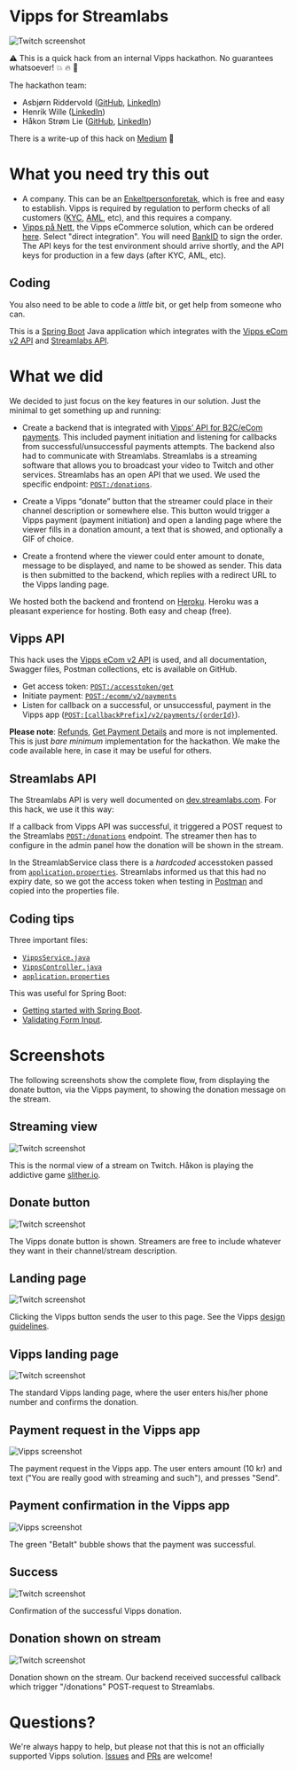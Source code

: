 # Vipps for Streamlabs

![Twitch screenshot](images/1-donate-button.png)

:warning: This is a quick hack from an internal Vipps hackathon. No guarantees whatsoever! :boom: :fire: :shit:

The hackathon team:
* Asbjørn Riddervold ([GitHub](https://github.com/aridder), [LinkedIn](https://www.linkedin.com/in/ariddervold/))
* Henrik Wille ([LinkedIn](https://www.linkedin.com/in/hwille/))
* Håkon Strøm Lie ([GitHub](https://github.com/Hakonslie), [LinkedIn](https://www.linkedin.com/in/hakonslie/))

There is a write-up of this hack on [Medium](https://medium.com/@ariddervold/vipps-for-streamlabs-8133fb204f8e) :clap:

# What you need try this out

* A company. This can be an [Enkeltpersonforetak](https://www.brreg.no/enkeltpersonforetak/registrere-et-enkeltpersonforetak/), which is free and  easy to establish. Vipps is required by regulation to perform checks of all customers ([KYC](https://en.wikipedia.org/wiki/Know_your_customer), [AML](https://en.wikipedia.org/wiki/Money_laundering), etc), and this requires a company.
* [Vipps på Nett](https://www.vipps.no/bedrift/vipps-pa-nett/), the Vipps eCommerce solution, which can be ordered [here](https://www.vipps.no/bedrift/vipps-pa-nett). Select "direct integration". You will need [BankID](https://www.bankid.no/privat/) to sign the order. The API keys for the test environment should arrive shortly, and the API keys for production in a few days (after KYC, AML, etc).

## Coding

You also need to be able to code a _little_ bit, or get help from someone who can.

This is a
[Spring Boot](https://spring.io/projects/spring-boot)
Java application which integrates with the
[Vipps eCom v2 API](https://github.com/vippsas/vipps-ecom-api)
and
[Streamlabs API](https://dev.streamlabs.com/reference).

# What we did

We decided to just focus on the key features in our solution. Just the minimal
to get something up and running:

* Create a backend that is integrated with [Vipps’ API for B2C/eCom payments](https://github.com/vippsas/vipps-ecom-api).
This included payment initiation and listening for callbacks from
successful/unsuccessful payments attempts. The backend also had to communicate
with Streamlabs. Streamlabs is a streaming software that allows you to broadcast
your video to Twitch and other services. Streamlabs has an open API that
we used. We used the specific endpoint: [`POST:/donations`](https://dev.streamlabs.com/reference#donations-1).

* Create a Vipps “donate” button that the streamer could place in their channel
description or somewhere else. This button would trigger a Vipps payment
(payment initiation) and open a landing page where the viewer fills in a donation amount,
a text that is showed, and optionally a GIF of choice.

* Create a frontend where the viewer could enter amount to donate, message to
be displayed, and name to be showed as sender. This data is then submitted to
the backend, which replies with a redirect URL to the Vipps landing page.

We hosted both the backend and frontend on [Heroku](https://www.heroku.com).
Heroku was a pleasant experience for hosting. Both easy and cheap (free).


## Vipps API

This hack uses the [Vipps eCom v2 API](https://github.com/vippsas/vipps-ecom-api) is used,
and all documentation, Swagger files, Postman collections, etc is available on GitHub.

* Get access token: [`POST:/accesstoken/get`](https://vippsas.github.io/vipps-ecom-api/#/Authorization%20Service/fetchAuthorizationTokenUsingPost)
* Initiate payment: [`POST:/ecomm/v2/payments`](https://vippsas.github.io/vipps-ecom-api/#/Vipps%20eCom%20API/initiatePaymentV3UsingPOST)
* Listen for callback on a successful, or unsuccessful, payment in the Vipps app ([`POST:[callbackPrefix]/v2/payments/{orderId}`](https://vippsas.github.io/vipps-ecom-api/#/Endpoints%20required%20by%20Vipps%20from%20the%20merchant/transactionUpdateCallbackForRegularPaymentUsingPOST)).

**Please note**: [Refunds](https://vippsas.github.io/vipps-ecom-api/#/Vipps%20eCom%20API/refundPaymentUsingPOST),
[Get Payment Details](https://vippsas.github.io/vipps-ecom-api/#/Vipps%20eCom%20API/getPaymentDetailsUsingGET)
and more is not implemented.
This is just _bare minimum_ implementation for the hackathon.
We make the code available here, in case it may be useful for others.

## Streamlabs API

The Streamlabs API is very well documented on [dev.streamlabs.com](https://dev.streamlabs.com).
For this hack, we use it this way:

If a callback from Vipps API was successful, it triggered a POST request to
the Streamlabs [`POST:/donations`](https://dev.streamlabs.com/reference#donations-1)
endpoint. The streamer then has to configure in the admin panel how the donation will be
shown in the stream.

In the StreamlabService class there is a _hardcoded_ accesstoken passed from
[`application.properties`](https://github.com/vippsas/vipps-streamlabs/blob/master/src/main/resources/application.properties).
Streamlabs informed us that this had no expiry date,
so we got the access token when testing in [Postman](https://www.getpostman.com)
and copied into the properties file.

## Coding tips

Three important files:
* [`VippsService.java`](https://github.com/vippsas/vipps-streamlabs/blob/master/src/main/java/no/vipps/twitchecom/VippsService.java)
* [`VippsController.java`](https://github.com/vippsas/vipps-streamlabs/blob/master/src/main/java/no/vipps/twitchecom/VippsController.java)
* [`application.properties`](https://github.com/vippsas/vipps-streamlabs/blob/master/src/main/resources/application.properties)

This was useful for Spring Boot:
* [Getting started with Spring Boot](https://spring.io/guides/gs/spring-boot/).
* [Validating Form Input](https://spring.io/guides/gs/validating-form-input/).

# Screenshots

The following screenshots show the complete flow, from displaying the donate button,
via the Vipps payment, to showing the donation message on the stream.

## Streaming view

![Twitch screenshot](images/0-streaming-view.png)

This is the normal view of a stream on Twitch.
Håkon is playing the addictive game [slither.io](http://slither.io).

## Donate button

![Twitch screenshot](images/1-donate-button.png)

The Vipps donate button is shown.
Streamers are free to include whatever they want in their channel/stream description.

## Landing page

![Twitch screenshot](images/2-landing-page.png)

Clicking the Vipps button sends the user to this page.
See the Vipps [design guidelines](https://github.com/vippsas/vipps-design-guidelines).

## Vipps landing page

![Twitch screenshot](images/3-vipps-landing-page.png)

The standard Vipps landing page, where the user enters his/her phone number
and confirms the donation.

## Payment request in the Vipps app

![Vipps screenshot](images/4-1-vipps-app-request.png)

The payment request in the Vipps app. The user enters amount (10 kr)
and text ("You are really good with streaming and such"), and presses "Send".

## Payment confirmation in the Vipps app

![Vipps screenshot](images/4-2-vipps-app-confirmation.png)

The green "Betalt" bubble shows that the payment was successful.

## Success

![Twitch screenshot](images/4-3-success.png)

Confirmation of the successful Vipps donation.

## Donation shown on stream

![Twitch screenshot](images/5-streamlabs-notification.png)

Donation shown on the stream.
Our backend received successful callback which trigger "/donations" POST-request to Streamlabs.

# Questions?

We're always happy to help, but please not that this is not an officially supported Vipps solution.
[Issues](issues) and [PRs](pulls) are welcome!
